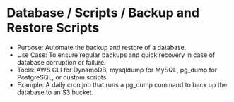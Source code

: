 # Database / Scripts / Backup and Restore Scripts

-   Purpose: Automate the backup and restore of a database.
-   Use Case: To ensure regular backups and quick recovery in case of database corruption or failure.
-   Tools: AWS CLI for DynamoDB, mysqldump for MySQL, pg_dump for PostgreSQL, or custom scripts.
-   Example: A daily cron job that runs a pg_dump command to back up the database to an S3 bucket.
